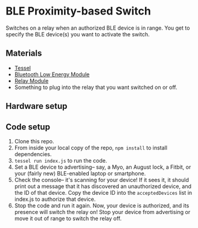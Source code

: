 BLE Proximity-based Switch
====================

Switches on a relay when an authorized BLE device is in range. You get to specify the BLE device(s) you want to activate the switch.

## Materials

* [Tessel](//tessel.io)
* [Bluetooth Low Energy Module](//tessel.io/modules#module-ble)
* [Relay Module](//tessel.io/modules#module-relay)
* Something to plug into the relay that you want switched on or off.

## Hardware setup

## Code setup

1. Clone this repo.
1. From inside your local copy of the repo, `npm install` to install dependencies.
1. `tessel run index.js` to run the code.
1. Set a BLE device to advertising– say, a Myo, an August lock, a Fitbit, or your (fairly new) BLE-enabled laptop or smartphone.
1. Check the console– it's scanning for your device! If it sees it, it should print out a message that it has discovered an unauthorized device, and the ID of that device. Copy the device ID into the `acceptedDevices` list in index.js to authorize that device.
1. Stop the code and run it again. Now, your device is authorized, and its presence will switch the relay on! Stop your device from advertising or move it out of range to switch the relay off.

